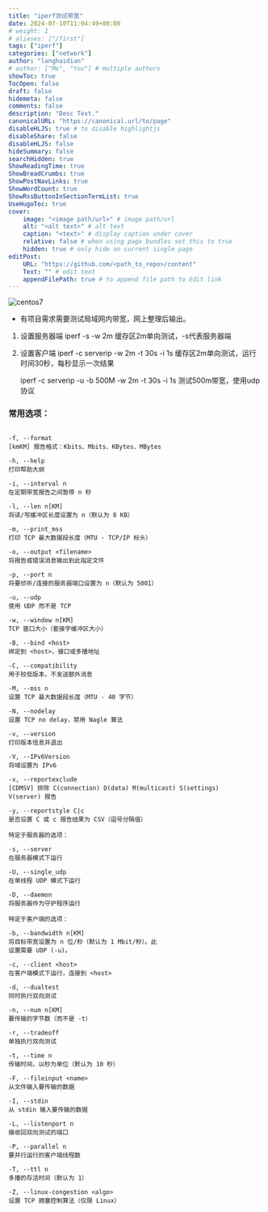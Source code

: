 ```yaml
---
title: "iperf测试带宽"
date: 2024-07-10T11:04:49+08:00 
# weight: 1
# aliases: ["/first"]
tags: ["iperf"]
categories: ["network"]
author: "langhaidian"
# author: ["Me", "You"] # multiple authors
showToc: true
TocOpen: false
draft: false
hidemeta: false
comments: false
description: "Desc Text."
canonicalURL: "https://canonical.url/to/page"
disableHLJS: true # to disable highlightjs
disableShare: false
disableHLJS: false
hideSummary: false
searchHidden: true
ShowReadingTime: true
ShowBreadCrumbs: true
ShowPostNavLinks: true
ShowWordCount: true
ShowRssButtonInSectionTermList: true
UseHugoToc: true
cover:
    image: "<image path/url>" # image path/url
    alt: "<alt text>" # alt text
    caption: "<text>" # display caption under cover
    relative: false # when using page bundles set this to true
    hidden: true # only hide on current single page
editPost:
    URL: "https://github.com/<path_to_repo>/content"
    Text: "" # edit text
    appendFilePath: true # to append file path to Edit link
---
```


![centos7](/img/install-centos-7-logo.png)

* 有项目需求需要测试局域网内带宽，网上整理后输出。

1. 设置服务器端
    iperf -s -w 2m
    缓存区2m单向测试，-s代表服务器端

2. 设置客户端
    iperf -c  serverip -w 2m -t 30s -i 1s
    缓存区2m单向测试，运行时间30秒，每秒显示一次结果

    iperf -c serverip -u -b 500M -w 2m -t 30s -i 1s
    测试500m带宽，使用udp协议


### 常用选项：

```

-f, --format
[kmKM] 报告格式：Kbits、Mbits、KBytes、MBytes

-h, --help
打印帮助大纲

-i, --interval n
在定期带宽报告之间暂停 n 秒

-l, --len n[KM]
将读/写缓冲区长度设置为 n（默认为 8 KB）

-m, --print_mss
打印 TCP 最大数据段长度（MTU - TCP/IP 标头）

-o, --output <filename>
将报告或错误消息输出到此指定文件

-p, --port n
将要侦听/连接的服务器端口设置为 n（默认为 5001）

-u, --udp
使用 UDP 而不是 TCP

-w, --window n[KM]
TCP 窗口大小（套接字缓冲区大小）

-B, --bind <host>
绑定到 <host>，接口或多播地址

-C, --compatibility
用于较低版本，不发送额外消息

-M, --mss n
设置 TCP 最大数据段长度（MTU - 40 字节）

-N, --nodelay
设置 TCP no delay，禁用 Nagle 算法

-v, --version
打印版本信息并退出

-V, --IPv6Version
将域设置为 IPv6

-x, --reportexclude
[CDMSV] 排除 C(connection) D(data) M(multicast) S(settings)
V(server) 报告

-y, --reportstyle C|c
是否设置 C 或 c 报告结果为 CSV（逗号分隔值）

特定于服务器的选项：  

-s, --server
在服务器模式下运行

-U, --single_udp
在单线程 UDP 模式下运行

-D, --daemon
将服务器作为守护程序运行

特定于客户端的选项：

-b, --bandwidth n[KM]
将目标带宽设置为 n 位/秒（默认为 1 Mbit/秒）。此
设置需要 UDP (-u)。

-c, --client <host>
在客户端模式下运行，连接到 <host>

-d, --dualtest
同时执行双向测试

-n, --num n[KM]
要传输的字节数（而不是 -t）

-r, --tradeoff
单独执行双向测试

-t, --time n
传输时间，以秒为单位（默认为 10 秒）

-F, --fileinput <name>
从文件输入要传输的数据

-I, --stdin
从 stdin 输入要传输的数据

-L, --listenport n
接收回双向测试的端口

-P, --parallel n
要并行运行的客户端线程数

-T, --ttl n
多播的存活时间（默认为 1）

-Z, --linux-congestion <algo>
设置 TCP 拥塞控制算法（仅限 Linux）
```